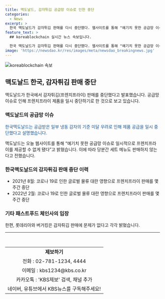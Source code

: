 ```yaml
---
title: 맥도날드, 감자튀김 공급망 이슈로 인한 중단
categories:
  - News
excerpt: >
  한국 맥도날드가 감자튀김 판매를 다시 중단했다. 웹사이트를 통해 "예기치 못한 공급망 이슈로 프렌치프라이를 제공할 수 없게 됐다"고 설명했다. 이에 따라 당분간 세트 메뉴도 판매하지 않을 예정이다. 이번이 세 번째 중단인데, 2021년 8월과 2022년 2월에는 코로나 19로 인한 글로벌 물류 대란으로 판매가 중단됐다. 롯데리아와 버거킹은 감자튀김 판매에 문제가 없다고 밝혔다.
feature_text: >
  ## koreablockchain 실시간 뉴스 속보입니다.

  한국 맥도날드가 감자튀김 판매를 다시 중단했다. 웹사이트를 통해 "예기치 못한 공급망 이슈로 프렌치프라이를 제공할 수 없게 됐다"고 설명했다. 이에 따라 당분간 세트 메뉴도 판매하지 않을 예정이다. 이번이 세 번째 중단인데, 2021년 8월과 2022년 2월에는 코로나 19로 인한 글로벌 물류 대란으로 판매가 중단됐다. 롯데리아와 버거킹은 감자튀김 판매에 문제가 없다고 밝혔다.
image: 'https://newsdao.kr/res/images/meta/newsdao_breakingnews.jpg'
---
```


<p><img src="https://newsdao.kr/res/images/meta/newsdao_breakingnews.jpg" alt="koreablockchain 속보" /></p>

<h2 data-ke-size="size26">맥도날드 한국, 감자튀김 판매 중단</h2>

<p data-ke-size="size16">맥도날드가 한국에서 감자튀김(프렌치프라이) 판매를 중단했다고 발표했습니다. 공급망 이슈로 인해 프렌치프라이 제품을 일시 중단하기로 한 것으로 보고 있습니다.</p>

<h3>맥도날드의 공급망 이슈</h3>

<p><span style="color: #1a5490;">한국맥도날드는 공급받은 일부 냉동 감자의 기준 미달 우려로 인해 제품 공급을 일시 중단했다고 설명했습니다.</span></p>

<p>맥도날드는 오늘 웹사이트를 통해 “예기치 못한 공급망 이슈로 일시적으로 프렌치프라이를 제공할 수 없게 됐다”고 밝혔습니다. 이에 따라 당분간 세트 메뉴도 판매하지 않는다고 전했습니다.</p>

<h3>한국맥도날드의 감자튀김 판매 중단 이력</h3>

<ul>
    <li>2021년 8월: 코로나 19로 인한 글로벌 물류 대란 영향으로 프렌치프라이 판매를 몇 주간 중단</li>
    <li>2022년 2월: 코로나 19로 인한 글로벌 물류 대란 영향으로 프렌치프라이 판매를 몇 주간 중단</li>
</ul>

<h3>기타 패스트푸드 체인사의 입장</h3>

<p>한편, 롯데리아와 버거킹은 감자튀김 판매에 문제가 없다고 각각 밝혔습니다.</p>

<p data-ke-size="size16"></p>

<hr>

<p data-ke-size="size16">&nbsp;</p>

<table>
    <tbody>
        <tr>
            <td style="text-align: center; height: 17px;"><b>제보하기</b></td>
        </tr>
        <tr>
            <td style="text-align: center; height: 17px;">전화 : 02-781-1234, 4444</td>
        </tr>
        <tr>
            <td style="text-align: center; height: 17px;">이메일 : kbs1234@kbs.co.kr</td>
        </tr>
        <tr>
            <td style="text-align: center; height: 17px;">카카오톡 : 'KBS제보' 검색, 채널 추가</td>
        </tr>
        <tr>
            <td style="text-align: center; height: 17px;">네이버, 유튜브에서 KBS뉴스를 구독해주세요!</td>
        </tr>
    </tbody>
</table>


